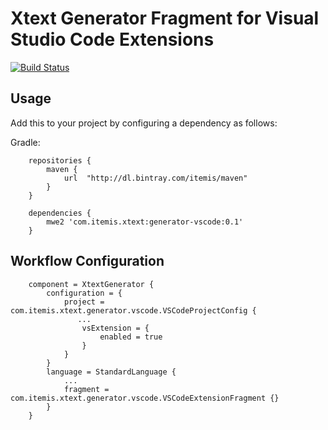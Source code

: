 # Xtext Generator Fragment for Visual Studio Code Extensions

[![Build Status](https://travis-ci.org/itemis/xtext-generator-vscode.svg?branch=master)](https://travis-ci.org/itemis/xtext-generator-vscode)

## Usage

Add this to your project by configuring a dependency as follows:

Gradle:
```
	repositories {
    	maven {
  			url  "http://dl.bintray.com/itemis/maven" 
    	}
	}

	dependencies {
		mwe2 'com.itemis.xtext:generator-vscode:0.1'
	}
```

## Workflow Configuration

```
	component = XtextGenerator {
		configuration = {
			project = com.itemis.xtext.generator.vscode.VSCodeProjectConfig {
			   ...
				vsExtension = {
					enabled = true
				}
			}
		}
		language = StandardLanguage {
			...
			fragment = com.itemis.xtext.generator.vscode.VSCodeExtensionFragment {}
		}
	}
```

